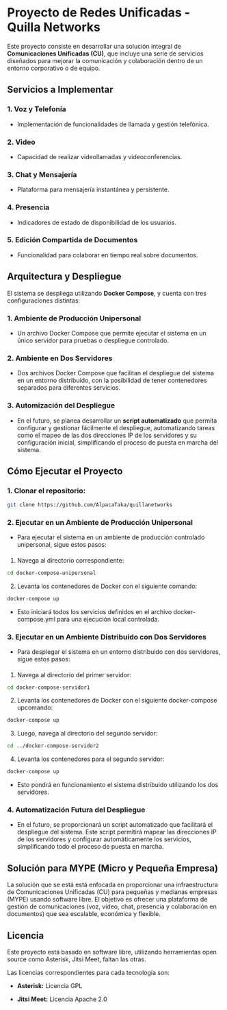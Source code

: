 
# Proyecto de Redes Unificadas - Quilla Networks

Este proyecto consiste en desarrollar una solución integral de **Comunicaciones Unificadas (CU)**, que incluye una serie de servicios diseñados para mejorar la comunicación y colaboración dentro de un entorno corporativo o de equipo.

## Servicios a Implementar

### 1. Voz y Telefonía
- Implementación de funcionalidades de llamada y gestión telefónica.

### 2. Video
- Capacidad de realizar videollamadas y videoconferencias.

### 3. Chat y Mensajería
- Plataforma para mensajería instantánea y persistente.

### 4. Presencia
- Indicadores de estado de disponibilidad de los usuarios.

### 5. Edición Compartida de Documentos
- Funcionalidad para colaborar en tiempo real sobre documentos.

## Arquitectura y Despliegue

El sistema se despliega utilizando **Docker Compose**, y cuenta con tres configuraciones distintas:

### 1. Ambiente de Producción Unipersonal
- Un archivo Docker Compose que permite ejecutar el sistema en un único servidor para pruebas o despliegue controlado.

### 2. Ambiente en Dos Servidores
- Dos archivos Docker Compose que facilitan el despliegue del sistema en un entorno distribuido, con la posibilidad de tener contenedores separados para diferentes servicios.

### 3. Automización del Despliegue
- En el futuro, se planea desarrollar un **script automatizado** que permita configurar y gestionar fácilmente el despliegue, automatizando tareas como el mapeo de las dos direcciones IP de los servidores y su configuración inicial, simplificando el proceso de puesta en marcha del sistema.

## Cómo Ejecutar el Proyecto

### 1. Clonar el repositorio:
   ```bash
   git clone https://github.com/AlpacaTaka/quillanetworks
  ```
### 2. Ejecutar en un Ambiente de Producción Unipersonal
- Para ejecutar el sistema en un ambiente de producción controlado unipersonal, sigue estos pasos:
 ####
  1. Navega al directorio correspondiente:
   ```bash
   cd docker-compose-unipersonal
   ```
  2. Levanta los contenedores de Docker con el siguiente comando:
   ```bash
   docker-compose up
   ```
  - Esto iniciará todos los servicios definidos en el archivo docker-compose.yml para una ejecución local controlada.
### 3. Ejecutar en un Ambiente Distribuido con Dos Servidores
- Para desplegar el sistema en un entorno distribuido con dos servidores, sigue estos pasos:
 ####
  1. Navega al directorio del primer servidor:
   ```bash
   cd docker-compose-servidor1
   ```
  2. Levanta los contenedores de Docker con el siguiente docker-compose upcomando:
   ```bash
   docker-compose up
   ```
  3. Luego, navega al directorio del segundo servidor:
   ```bash
   cd ../docker-compose-servidor2
   ```
  4. Levanta los contenedores para el segundo servidor:
   ```bash
   docker-compose up
   ```
  - Esto pondrá en funcionamiento el sistema distribuido utilizando los dos servidores.
### 4. Automatización Futura del Despliegue
- En el futuro, se proporcionará un script automatizado que facilitará el despliegue del sistema. Este script permitirá mapear las direcciones IP de los servidores y configurar automáticamente los servicios, simplificando todo el proceso de puesta en marcha.

## Solución para MYPE (Micro y Pequeña Empresa)
La solución que se está está enfocada en proporcionar una infraestructura de Comunicaciones Unificadas (CU) para pequeñas y medianas empresas (MYPE) usando software libre. El objetivo es ofrecer una plataforma de gestión de comunicaciones (voz, video, chat, presencia y colaboración en documentos) que sea escalable, económica y flexible.

## Licencia
Este proyecto está basado en software libre, utilizando herramientas open source como Asterisk, Jitsi Meet, faltan las otras.

Las licencias correspondientes para cada tecnología son:

- **Asterisk:** Licencia GPL

- **Jitsi Meet:** Licencia Apache 2.0





